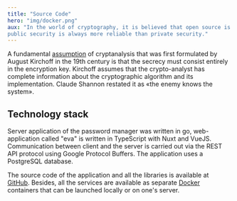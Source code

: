 ```yaml
---
title: "Source Code"
hero: "img/docker.png"
aux: "In the world of cryptography, it is believed that open source is necessary for good security:
public security is always more reliable than private security."
---
```


A fundamental [assumption](https://en.wikipedia.org/wiki/Kerckhoffs%27s_principle) of cryptanalysis that was 
first formulated by August Kirchoff in the 19th century is that the secrecy must consist entirely in the 
encryption key. Kirchoff assumes that the crypto-analyst has complete information about the cryptographic 
algorithm and its implementation. Claude Shannon restated it as «the enemy knows the system».

## Technology stack

Server application of the password manager was written in go, web-application
called "eva" is written in TypeScript with Nuxt and VueJS. Communication between
client and the server is carried out via the REST API protocol using Google Protocol Buffers.
The application uses a PostgreSQL database.

The source code of the application and all the libraries is available at [GitHub](https://github.com/wault-pw).
Besides, all the services are available as separate [Docker](https://hub.docker.com/r/shlima/wault) containers
that can be launched locally or on one's server.
